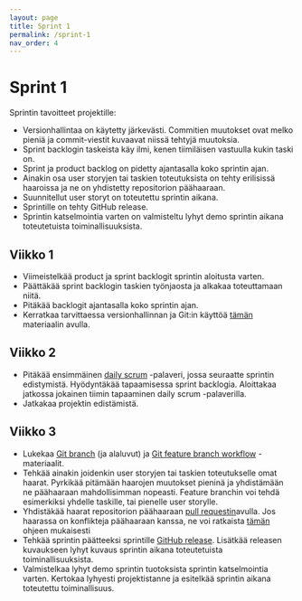 ```yaml
---
layout: page
title: Sprint 1
permalink: /sprint-1
nav_order: 4
---
```


# Sprint 1

Sprintin tavoitteet projektille:

- Versionhallintaa on käytetty järkevästi. Commitien muutokset ovat melko pieniä ja commit-viestit kuvaavat niissä tehtyjä muutoksia.
- Sprint backlogin taskeista käy ilmi, kenen tiimiläisen vastuulla kukin taski on.
- Sprint ja product backlog on pidetty ajantasalla koko sprintin ajan.
- Ainakin osa user storyjen tai taskien toteutuksista on tehty erilisissä haaroissa ja ne on yhdistetty repositorion päähaaraan.
- Suunnitellut user storyt on toteutettu sprintin aikana.
- Sprintille on tehty GitHub release.
- Sprintin katselmointia varten on valmisteltu lyhyt demo sprintin aikana toteutetuista toiminallisuuksista.

## Viikko 1

- Viimeistelkää product ja sprint backlogit sprintin aloitusta varten.
- Päättäkää sprint backlogin taskien työnjaosta ja alkakaa toteuttamaan niitä.
- Pitäkää backlogit ajantasalla koko sprintin ajan.
- Kerratkaa tarvittaessa versionhallinnan ja Git:in käyttöä [tämän](https://software-development-project-1.github.io/git) materiaalin avulla.

## Viikko 2

- Pitäkää ensimmäinen [daily scrum](https://software-development-project-1.github.io/sprint-1#daily-scrum) -palaveri, jossa seuraatte sprintin edistymistä. Hyödyntäkää tapaamisessa sprint backlogia. Aloittakaa jatkossa jokainen tiimin tapaaminen daily scrum -palaverilla.
- Jatkakaa projektin edistämistä.

## Viikko 3

- Lukekaa [Git branch](https://www.atlassian.com/git/tutorials/using-branches) (ja alaluvut) ja [Git feature branch workflow](https://www.atlassian.com/git/tutorials/comparing-workflows/feature-branch-workflow) -materiaalit.
- Tehkää ainakin joidenkin user storyjen tai taskien toteutukselle omat haarat. Pyrkikää pitämään haarojen muutokset pieninä ja yhdistämään ne päähaaraan mahdollisimman nopeasti. Feature branchin voi tehdä esimerkiksi yhdelle taskille, tai pienelle user storylle.
- Yhdistäkää haarat repositorion päähaaraan [pull requestin](https://docs.github.com/en/pull-requests/collaborating-with-pull-requests/proposing-changes-to-your-work-with-pull-requests/creating-a-pull-request)avulla. Jos haarassa on konflikteja päähaaraan kanssa, ne voi ratkaista [tämän](https://docs.github.com/en/pull-requests/collaborating-with-pull-requests/addressing-merge-conflicts/resolving-a-merge-conflict-on-github) ohjeen mukaisesti
- Tehkää sprintin päätteeksi sprintille [GitHub release](https://software-development-project-1.github.io/sprint-1#github-release). Lisätkää releasen kuvaukseen lyhyt kuvaus sprintin aikana toteutetuista toiminallisuuksista.
- Valmistelkaa lyhyt demo sprintin tuotoksista sprintin katselmointia varten. Kertokaa lyhyesti projektistanne ja esitelkää sprintin aikana toteutettu toiminallisuus.
